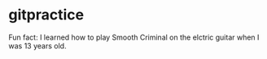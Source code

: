 # gitpractice
Fun fact: I learned how to play Smooth Criminal on the elctric guitar when I was 13 years old.